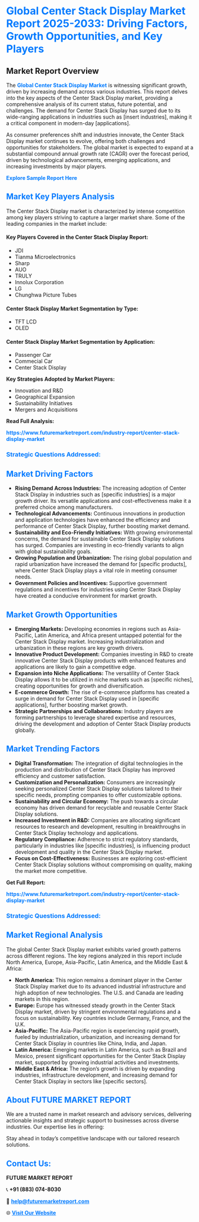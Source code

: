 <h1 style="color: #007BFF;">Global Center Stack Display Market Report 2025-2033: Driving Factors, Growth Opportunities, and Key Players</h1>

<section id="overview">
<h2>Market Report Overview</h2>
<p>The <a href="https://www.futuremarketreport.com/industry-report/center-stack-display-market" style="color: #007BFF; text-decoration: none;"><strong>Global Center Stack Display Market</strong></a> is witnessing significant growth, driven by increasing demand across various industries. This report delves into the key aspects of the Center Stack Display market, providing a comprehensive analysis of its current status, future potential, and challenges. The demand for Center Stack Display has surged due to its wide-ranging applications in industries such as [insert industries], making it a critical component in modern-day [applications].</p>
<p>As consumer preferences shift and industries innovate, the Center Stack Display market continues to evolve, offering both challenges and opportunities for stakeholders. The global market is expected to expand at a substantial compound annual growth rate (CAGR) over the forecast period, driven by technological advancements, emerging applications, and increasing investments by major players.</p>
</section>

<section id="overview">
<p><a href="https://www.futuremarketreport.com/request-sample/reportId=126773" style="color: #007BFF; text-decoration: none;"><strong>Explore Sample Report Here</strong></a></p>
</section>

<section id="key-players">
<h2 style="color: #007BFF;">Market Key Players Analysis</h2>
<p>The Center Stack Display market is characterized by intense competition among key players striving to capture a larger market share. Some of the leading companies in the market include:</p>
<h4>Key Players Covered in the Center Stack Display Report:</h4>
<ul><li>JDI</li><li>Tianma Microelectronics</li><li>Sharp</li><li>AUO</li><li>TRULY</li><li>Innolux Corporation</li><li>LG</li><li>Chunghwa Picture Tubes</li></ul>
<h4>Center Stack Display Market Segmentation by Type:</h4>
<ul><li>TFT LCD</li><li>OLED</li></ul>

<h4>Center Stack Display Market Segmentation by Application:</h4>
<ul><li>Passenger Car</li><li>Commecial Car</li><li>Center Stack Display</li></ul>
<p><strong>Key Strategies Adopted by Market Players:</strong></p>
<ul>
<li>Innovation and R&D</li>
<li>Geographical Expansion</li>
<li>Sustainability Initiatives</li>
<li>Mergers and Acquisitions</li>
</ul>
</section>

<section>
<p><strong>Read Full Analysis: </strong></p><a href="https://www.futuremarketreport.com/industry-report/center-stack-display-market" style="color: #007BFF; text-decoration: none;"><strong>https://www.futuremarketreport.com/industry-report/center-stack-display-market</strong></a>
<h3 style="color: #007BFF;">Strategic Questions Addressed:</h3>
</section>

<section id="driving-factors">
<h2 style="color: #007BFF;">Market Driving Factors</h2>
<ul>
<li><strong>Rising Demand Across Industries:</strong> The increasing adoption of Center Stack Display in industries such as [specific industries] is a major growth driver. Its versatile applications and cost-effectiveness make it a preferred choice among manufacturers.</li>
<li><strong>Technological Advancements:</strong> Continuous innovations in production and application technologies have enhanced the efficiency and performance of Center Stack Display, further boosting market demand.</li>
<li><strong>Sustainability and Eco-Friendly Initiatives:</strong> With growing environmental concerns, the demand for sustainable Center Stack Display solutions has surged. Companies are investing in eco-friendly variants to align with global sustainability goals.</li>
<li><strong>Growing Population and Urbanization:</strong> The rising global population and rapid urbanization have increased the demand for [specific products], where Center Stack Display plays a vital role in meeting consumer needs.</li>
<li><strong>Government Policies and Incentives:</strong> Supportive government regulations and incentives for industries using Center Stack Display have created a conducive environment for market growth.</li>
</ul>
</section>

<section id="growth-opportunities">
<h2 style="color: #007BFF;">Market Growth Opportunities</h2>
<ul>
<li><strong>Emerging Markets:</strong> Developing economies in regions such as Asia-Pacific, Latin America, and Africa present untapped potential for the Center Stack Display market. Increasing industrialization and urbanization in these regions are key growth drivers.</li>
<li><strong>Innovative Product Development:</strong> Companies investing in R&D to create innovative Center Stack Display products with enhanced features and applications are likely to gain a competitive edge.</li>
<li><strong>Expansion into Niche Applications:</strong> The versatility of Center Stack Display allows it to be utilized in niche markets such as [specific niches], creating opportunities for growth and diversification.</li>
<li><strong>E-commerce Growth:</strong> The rise of e-commerce platforms has created a surge in demand for Center Stack Display used in [specific applications], further boosting market growth.</li>
<li><strong>Strategic Partnerships and Collaborations:</strong> Industry players are forming partnerships to leverage shared expertise and resources, driving the development and adoption of Center Stack Display products globally.</li>
</ul>
</section>

<section id="trending-factors">
<h2 style="color: #007BFF;">Market Trending Factors</h2>
<ul>
<li><strong>Digital Transformation:</strong> The integration of digital technologies in the production and distribution of Center Stack Display has improved efficiency and customer satisfaction.</li>
<li><strong>Customization and Personalization:</strong> Consumers are increasingly seeking personalized Center Stack Display solutions tailored to their specific needs, prompting companies to offer customizable options.</li>
<li><strong>Sustainability and Circular Economy:</strong> The push towards a circular economy has driven demand for recyclable and reusable Center Stack Display solutions.</li>
<li><strong>Increased Investment in R&D:</strong> Companies are allocating significant resources to research and development, resulting in breakthroughs in Center Stack Display technology and applications.</li>
<li><strong>Regulatory Compliance:</strong> Adherence to strict regulatory standards, particularly in industries like [specific industries], is influencing product development and quality in the Center Stack Display market.</li>
<li><strong>Focus on Cost-Effectiveness:</strong> Businesses are exploring cost-efficient Center Stack Display solutions without compromising on quality, making the market more competitive.</li>
</ul>
</section>

<section>
<p><strong>Get Full Report: </strong></p><a href="https://www.futuremarketreport.com/industry-report/center-stack-display-market" style="color: #007BFF; text-decoration: none;"><strong>https://www.futuremarketreport.com/industry-report/center-stack-display-market</strong></a>
<h3 style="color: #007BFF;">Strategic Questions Addressed:</h3>
</section>


<section id="regional-analysis">
<h2 style="color: #007BFF;">Market Regional Analysis</h2>
<p>The global Center Stack Display market exhibits varied growth patterns across different regions. The key regions analyzed in this report include North America, Europe, Asia-Pacific, Latin America, and the Middle East & Africa:</p>
<ul>
<li><strong>North America:</strong> This region remains a dominant player in the Center Stack Display market due to its advanced industrial infrastructure and high adoption of new technologies. The U.S. and Canada are leading markets in this region.</li>
<li><strong>Europe:</strong> Europe has witnessed steady growth in the Center Stack Display market, driven by stringent environmental regulations and a focus on sustainability. Key countries include Germany, France, and the U.K.</li>
<li><strong>Asia-Pacific:</strong> The Asia-Pacific region is experiencing rapid growth, fueled by industrialization, urbanization, and increasing demand for Center Stack Display in countries like China, India, and Japan.</li>
<li><strong>Latin America:</strong> Emerging markets in Latin America, such as Brazil and Mexico, present significant opportunities for the Center Stack Display market, supported by growing industrial activities and investments.</li>
<li><strong>Middle East & Africa:</strong> The region’s growth is driven by expanding industries, infrastructure development, and increasing demand for Center Stack Display in sectors like [specific sectors].</li>
</ul>
</section>

<footer>
<h2 style="color: #007BFF;">About FUTURE MARKET REPORT</h2>
<p>We are a trusted name in market research and advisory services, delivering actionable insights and strategic support to businesses across diverse industries. Our expertise lies in offering:</p>

<p>Stay ahead in today’s competitive landscape with our tailored research solutions.</p>

<h2 style="color: #007BFF;">Contact Us:</h2>
<p><strong>FUTURE MARKET REPORT</strong></p>
<p>📞 <strong>+91 (883) 074-8030</strong></p>
<p>📧 <strong><a href="mailto:help@futuremarketreport.com" style="color: #007BFF;">help@futuremarketreport.com</a></strong></p>
<p>🌐 <strong><a href="https://www.futuremarketreport.com/" style="color: #007BFF;">Visit Our Website</a></strong></p>
</footer>